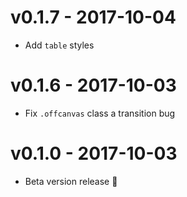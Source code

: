 # v0.1.7 - 2017-10-04

- Add `table` styles

# v0.1.6 - 2017-10-03

- Fix `.offcanvas` class a transition bug

# v0.1.0 - 2017-10-03

- Beta version release 🎉
